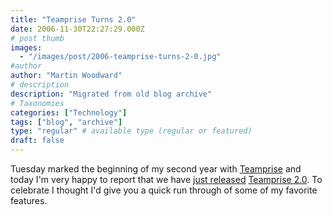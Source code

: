 ```yaml
---
title: "Teamprise Turns 2.0"
date: 2006-11-30T22:27:29.000Z
# post thumb
images:
  - "/images/post/2006-teamprise-turns-2-0.jpg"
#author
author: "Martin Woodward"
# description
description: "Migrated from old blog archive"
# Taxonomies
categories: ["Technology"]
tags: ["blog", "archive"]
type: "regular" # available type (regular or featured)
draft: false
---
```


Tuesday marked the beginning of my second year with [Teamprise](http://www.teamprise.com/) and today I'm very happy to report that we have [just released](http://www.teamprise.com/news/2006/11/teamprise_20_now_available.html) [Teamprise 2.0](http://www.teamprise.com/).  To celebrate I thought I'd give you a quick run through of some of my favorite features.